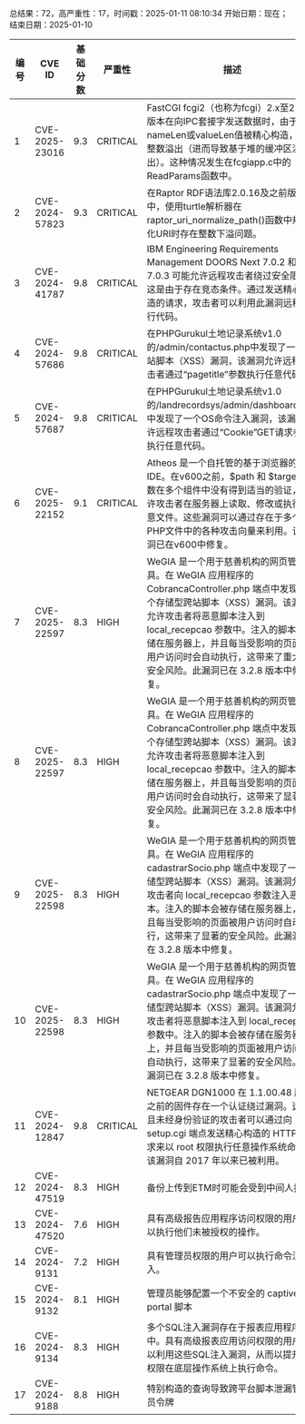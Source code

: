 总结果：72，高严重性：17，时间戳：2025-01-11 08:10:34
开始日期：现在；结束日期：2025-01-10

| 编号 | CVE ID | 基础分数 | 严重性 | 描述 | 参考资料 |
|-----|--------|------------|----------|-------------|------------|
| 1 | CVE-2025-23016 | 9.3  | CRITICAL | FastCGI fcgi2（也称为fcgi）2.x至2.4.4版本在向IPC套接字发送数据时，由于nameLen或valueLen值被精心构造，存在整数溢出（进而导致基于堆的缓冲区溢出）。这种情况发生在fcgiapp.c中的ReadParams函数中。 | [1]https://github.com/FastCGI-Archives/fcgi2/issues/67 |
| 2 | CVE-2024-57823 | 9.3  | CRITICAL | 在Raptor RDF语法库2.0.16及之前版本中，使用turtle解析器在raptor_uri_normalize_path()函数中规范化URI时存在整数下溢问题。 | [1]https://bugs.debian.org/cgi-bin/bugreport.cgi?bug=1067896<br>[2]https://github.com/dajobe/raptor/issues/70<br>[3]https://github.com/pedrib/PoC/blob/master/fuzzing/raptor-fuzz.md |
| 3 | CVE-2024-41787 | 9.8  | CRITICAL | IBM Engineering Requirements Management DOORS Next 7.0.2 和 7.0.3 可能允许远程攻击者绕过安全限制，这是由于存在竞态条件。通过发送精心构造的请求，攻击者可以利用此漏洞远程执行代码。 | [1]https://www.ibm.com/support/pages/node/7180636 |
| 4 | CVE-2024-57686 | 9.8  | CRITICAL | 在PHPGurukul土地记录系统v1.0的/admin/contactus.php中发现了一个跨站脚本（XSS）漏洞，该漏洞允许远程攻击者通过“pagetitle”参数执行任意代码。 | [1]https://github.com/Santoshcyber1/CVE-wirteup/blob/main/Phpgurukul/Land%20record/Reflected%20Cross%20Site%20Scripting.pdf |
| 5 | CVE-2024-57687 | 9.8  | CRITICAL | 在PHPGurukul土地记录系统v1.0的/landrecordsys/admin/dashboard.php中发现了一个OS命令注入漏洞，该漏洞允许远程攻击者通过“Cookie”GET请求参数执行任意代码。 | [1]https://github.com/Santoshcyber1/CVE-wirteup/blob/main/Phpgurukul/Land%20record/Command%20Injection.pdf |
| 6 | CVE-2025-22152 | 9.1  | CRITICAL | Atheos 是一个自托管的基于浏览器的云IDE。在v600之前，$path 和 $target 参数在多个组件中没有得到适当的验证，允许攻击者在服务器上读取、修改或执行任意文件。这些漏洞可以通过存在于多个PHP文件中的各种攻击向量来利用。该漏洞已在v600中修复。 | [1]https://github.com/Atheos/Atheos/security/advisories/GHSA-rgjm-6p59-537v |
| 7 | CVE-2025-22597 | 8.3  | HIGH | WeGIA 是一个用于慈善机构的网页管理工具。在 WeGIA 应用程序的 CobrancaController.php 端点中发现了一个存储型跨站脚本（XSS）漏洞。该漏洞允许攻击者将恶意脚本注入到 local_recepcao 参数中。注入的脚本被存储在服务器上，并且每当受影响的页面被用户访问时会自动执行，这带来了重大的安全风险。此漏洞已在 3.2.8 版本中修复。 | [1]https://github.com/LabRedesCefetRJ/WeGIA/security/advisories/GHSA-mgj3-g922-2r9v |
| 8 | CVE-2025-22597 | 8.3  | HIGH | WeGIA 是一个用于慈善机构的网页管理工具。在 WeGIA 应用程序的 CobrancaController.php 端点中发现了一个存储型跨站脚本（XSS）漏洞。该漏洞允许攻击者将恶意脚本注入到 local_recepcao 参数中。注入的脚本被存储在服务器上，并且每当受影响的页面被用户访问时会自动执行，这带来了显著的安全风险。此漏洞已在 3.2.8 版本中修复。 | [1]https://github.com/LabRedesCefetRJ/WeGIA/security/advisories/GHSA-mgj3-g922-2r9v |
| 9 | CVE-2025-22598 | 8.3  | HIGH | WeGIA 是一个用于慈善机构的网页管理工具。在 WeGIA 应用程序的 cadastrarSocio.php 端点中发现了一个存储型跨站脚本（XSS）漏洞。该漏洞允许攻击者向 local_recepcao 参数注入恶意脚本。注入的脚本会被存储在服务器上，并且每当受影响的页面被用户访问时自动执行，这带来了显著的安全风险。此漏洞已在 3.2.8 版本中修复。 | [1]https://github.com/LabRedesCefetRJ/WeGIA/security/advisories/GHSA-9x2j-pw3h-p53f |
| 10 | CVE-2025-22598 | 8.3  | HIGH | WeGIA 是一个用于慈善机构的网页管理工具。在 WeGIA 应用程序的 cadastrarSocio.php 端点中发现了一个存储型跨站脚本（XSS）漏洞。该漏洞允许攻击者将恶意脚本注入到 local_recepcao 参数中。注入的脚本会被存储在服务器上，并且每当受影响的页面被用户访问时自动执行，这带来了显著的安全风险。此漏洞已在 3.2.8 版本中修复。 | [1]https://github.com/LabRedesCefetRJ/WeGIA/security/advisories/GHSA-9x2j-pw3h-p53f |
| 11 | CVE-2024-12847 | 9.8  | CRITICAL | NETGEAR DGN1000 在 1.1.00.48 版本之前的固件存在一个认证绕过漏洞。远程且未经身份验证的攻击者可以通过向 setup.cgi 端点发送精心构造的 HTTP 请求来以 root 权限执行任意操作系统命令。该漏洞自 2017 年以来已被利用。 | [1]https://seclists.org/bugtraq/2013/Jun/8<br>[2]https://vulncheck.com/advisories/netgear-dgn<br>[3]https://www.exploit-db.com/exploits/25978<br>[4]https://www.exploit-db.com/exploits/43055 |
| 12 | CVE-2024-47519 | 8.3  | HIGH | 备份上传到ETM时可能会受到中间人拦截 | [1]https://www.arista.com/en/support/advisories-notices/security-advisory/20454-security-advisory-0105 |
| 13 | CVE-2024-47520 | 7.6  | HIGH | 具有高级报告应用程序访问权限的用户可以执行他们未被授权的操作。 | [1]https://www.arista.com/en/support/advisories-notices/security-advisory/20454-security-advisory-0105 |
| 14 | CVE-2024-9131 | 7.2  | HIGH | 具有管理员权限的用户可以执行命令注入。 | [1]https://www.arista.com/en/support/advisories-notices/security-advisory/20454-security-advisory-0105 |
| 15 | CVE-2024-9132 | 8.1  | HIGH | 管理员能够配置一个不安全的 captive portal 脚本 | [1]https://www.arista.com/en/support/advisories-notices/security-advisory/20454-security-advisory-0105 |
| 16 | CVE-2024-9134 | 8.3  | HIGH | 多个SQL注入漏洞存在于报表应用程序中。具有高级报表应用访问权限的用户可以利用这些SQL注入漏洞，从而以提升的权限在底层操作系统上执行命令。 | [1]https://www.arista.com/en/support/advisories-notices/security-advisory/20454-security-advisory-0105 |
| 17 | CVE-2024-9188 | 8.8  | HIGH | 特别构造的查询导致跨平台脚本泄漏管理员令牌 | [1]https://www.arista.com/en/support/advisories-notices/security-advisory/20454-security-advisory-0105 |